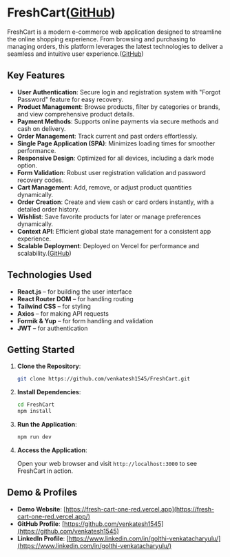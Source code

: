 
# FreshCart([GitHub][1])

FreshCart is a modern e-commerce web application designed to streamline the online shopping experience. From browsing and purchasing to managing orders, this platform leverages the latest technologies to deliver a seamless and intuitive user experience.([GitHub][2])

## Key Features

* **User Authentication**: Secure login and registration system with "Forgot Password" feature for easy recovery.
* **Product Management**: Browse products, filter by categories or brands, and view comprehensive product details.
* **Payment Methods**: Supports online payments via secure methods and cash on delivery.
* **Order Management**: Track current and past orders effortlessly.
* **Single Page Application (SPA)**: Minimizes loading times for smoother performance.
* **Responsive Design**: Optimized for all devices, including a dark mode option.
* **Form Validation**: Robust user registration validation and password recovery codes.
* **Cart Management**: Add, remove, or adjust product quantities dynamically.
* **Order Creation**: Create and view cash or card orders instantly, with a detailed order history.
* **Wishlist**: Save favorite products for later or manage preferences dynamically.
* **Context API**: Efficient global state management for a consistent app experience.
* **Scalable Deployment**: Deployed on Vercel for performance and scalability.([GitHub][2])

## Technologies Used

- **React.js** – for building the user interface  
- **React Router DOM** – for handling routing  
- **Tailwind CSS** – for styling  
- **Axios** – for making API requests  
- **Formik & Yup** – for form handling and validation  
- **JWT** – for authentication

## Getting Started

1. **Clone the Repository**:

   ```bash
   git clone https://github.com/venkatesh1545/FreshCart.git
   ```
2. **Install Dependencies**:

   ```bash
   cd FreshCart
   npm install
   ```
   
3. **Run the Application**:

   ```bash
   npm run dev
   ```

4. **Access the Application**:

   Open your web browser and visit `http://localhost:3000` to see FreshCart in action.


[1]: https://github.com/venkatesh1545/FreshCart-Spargen "Venkatesh1545/FreshCart-Spargen: Groceries E-Commerce Website - GitHub"
[2]: https://github.com/venkatesh1545/FreshCart-Spargen "Venkatesh1545/FreshCart-Spargen: Groceries E-Commerce Website - GitHub"

## Demo & Profiles

- **Demo Website**: [https://fresh-cart-one-red.vercel.app](https://fresh-cart-one-red.vercel.app/)
- **GitHub Profile**: [https://github.com/venkatesh1545](https://github.com/venkatesh1545)
- **LinkedIn Profile**: [https://www.linkedin.com/in/golthi-venkatacharyulu/](https://www.linkedin.com/in/golthi-venkatacharyulu/)
